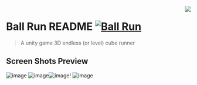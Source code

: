 
<img src="icon.png" align="right" />

# Ball Run README [![Ball Run](https://cdn.jsdelivr.net/gh/sindresorhus/awesome@d7305f38d29fed78fa85652e3a63e154dd8e8829/media/badge.svg)](https://github.com/YehiaWLD/BallRun)
> A unity game 3D endless (or level) cube runner


## Screen Shots Preview
![image](https://user-images.githubusercontent.com/66638625/211826112-286367aa-ef5d-4995-b467-660bc80a4318.png)
![image](https://user-images.githubusercontent.com/66638625/211827016-49d74c5b-99d6-4059-a8aa-9abc3766aa99.png)![image](https://user-images.githubusercontent.com/66638625/211826247-2459e91e-354f-46f9-86a0-eb8e939c5813.png)!
![image](https://user-images.githubusercontent.com/66638625/211827162-58b9cc06-0538-4a14-b966-d5f2290b9af6.png)

